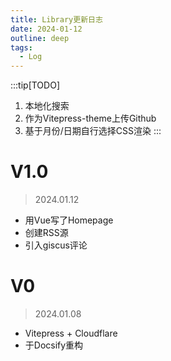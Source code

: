 ```yaml
---
title: Library更新日志
date: 2024-01-12
outline: deep
tags:
  - Log
---
```

:::tip[TODO]
1. 本地化搜索
2. 作为Vitepress-theme上传Github
3. 基于月份/日期自行选择CSS渲染
:::

# V1.0
> 2024.01.12

- 用Vue写了Homepage
- 创建RSS源
- 引入giscus评论

# V0
> 2024.01.08

- Vitepress + Cloudflare
- 于Docsify重构